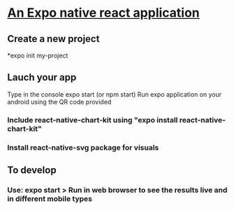 # [An Expo native react application](https://docs.expo.io/)
## Create a new project
*expo init my-project

## Lauch your app
Type in the console expo start (or npm start) 
Run expo application on your android using the QR code provided

### Include react-native-chart-kit using "expo install react-native-chart-kit"
### Install react-native-svg package for visuals

## To develop
### Use: expo start > Run in web browser to see the results live and in different mobile types